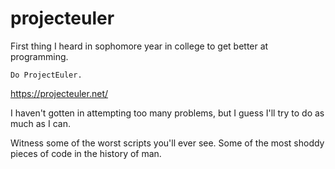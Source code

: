 projecteuler
============

First thing I heard in sophomore year in college to get better at programming.

```
Do ProjectEuler.
```

https://projecteuler.net/

I haven't gotten in attempting too many problems, but I guess I'll try
to do as much as I can.

Witness some of the worst scripts you'll ever see. Some of the most
shoddy pieces of code in the history of man.

